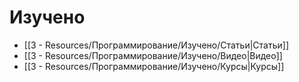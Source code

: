 # Изучено

- [[3 - Resources/Программирование/Изучено/Статьи|Статьи]]
- [[3 - Resources/Программирование/Изучено/Видео|Видео]]
- [[3 - Resources/Программирование/Изучено/Курсы|Курсы]]

